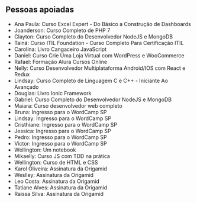 ## Pessoas apoiadas

- Ana Paula: Curso Excel Expert - Do Básico a Construção de Dashboards
- Joanderson: Curso Completo de PHP 7
- Clayton: Curso Completo do Desenvolvedor NodeJS e MongoDB
- Tainá: Curso ITIL Foundation - Curso Completo Para Certificação ITIL
- Carolina: Livro Cangaceiro JavaScript
- Daniel: Curso Crie Uma Loja Virtual com WordPress e WooCommerce
- Rafael: Formação Alura Cursos Online
- Nelly: Curso Desenvolvedor Multiplataforma Android/IOS com React e Redux
- Lindsay: Curso Completo de Linguagem C e C++ - Iniciante Ao Avançado
- Douglas: Livro Ionic Framework
- Gabriel: Curso Completo do Desenvolvedor NodeJS e MongoDB
- Maiara: Curso desenvolvedor web completo
- Bruna: Ingresso para o WordCamp SP
- Lindsay: Ingresso para o WordCamp SP
- Cristhiane: Ingresso para o WordCamp SP
- Jessica: Ingresso para o WordCamp SP
- Pedro: Ingresso para o WordCamp SP
- Victor: Ingresso para o WordCamp SP
- Wellington: Um notebook
- Mikaelly: Curso JS com TDD na prática
- Wellington: Curso de HTML e CSS
- Karol Oliveira: Assinatura da Origamid
- Weslley: Assinatura da Origamid
- Leo Costa: Assinatura da Origamid
- Tatiane Alves: Assinatura da Origamid
- Raissa Silva: Assinatura da Origamid
